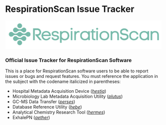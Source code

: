 # RespirationScan Issue Tracker

![RespirationScan](https://github.com/RespirationScan/issues/blob/main/rs-logo.png?raw=true)

### Official Issue Tracker for RespirationScan Software ###

This is a place for RespirationScan software users to be able to report issues or bugs and request features.
You must reference the application in the subject with the codename italicized in parentheses:
* Hospital Metadata Acquisition Device (*[hestia](https://github.com/RespirationScan/issues/issues/new?projects=respirationscan/9)*)
* Microbiology Lab Metadata Acquisition Utility (*[plutus](https://github.com/RespirationScan/issues/issues/new?projects=respirationscan/3)*)
* GC-MS Data Transfer (*[perses](https://github.com/RespirationScan/issues/issues/new?projects=respirationscan/12)*)
* Database Reference Utility (*[hebe](https://github.com/RespirationScan/issues/issues/new?projects=respirationscan/10)*)
* Analytical Chemistry Research Tool (*[hermes](https://github.com/RespirationScan/issues/issues/new?projects=respirationscan/7)*)
* ExhalePN (*[aether](https://github.com/RespirationScan/issues/issues/new?projects=respirationscan/6)*)
